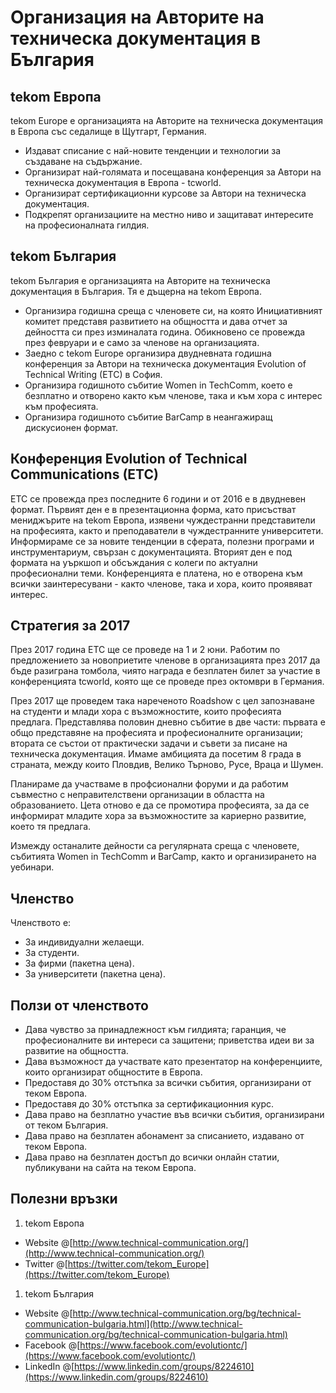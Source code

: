 # Организация на Авторите на техническа документация в България 

## tekom Европа

tekom Europe е организацията на Авторите на техническа документация в Европа със седалище в Щутгарт, Германия.

* Издават списание с най-новите тенденции и технологии за създаване на съдържание.
* Организират най-голямата и посещавана конференция за Автори на техническа документация в Европа - tcworld.
* Организират сертификационни курсове за Автори на техническа документация.
* Подкрепят организациите на местно ниво и защитават интересите на професионалната гилдия. 

## tekom България

tekom България е организацията на Авторите на техническа документация в България. Тя е дъщерна на tekom Европа.

* Организира годишна среща с членовете си, на която Инициативният комитет представя развитието на общността и дава отчет за дейността си през изминалата година. Обикновено се провежда през февруари и е само за членове на организацията.
* Заедно с tekom Europe организира двудневната годишна конференция за Автори на техническа документация Evolution of Technical Writing (ETC) в София. 
* Организира годишното събитие Women in TechComm, което е безплатно и отворено както към членове, така и към хора с интерес към професията. 
* Организира годишното събитие BarCamp в неангажиращ дискусионен формат. 

## Конференция Evolution of Technical Communications (ETC) 

ETC се провежда през последните 6 години и от 2016 е в двудневен формат. Първият ден е в презентационна форма, като присъстват мениджърите на tekom Европа, изявени чуждестранни представители на професията, както и преподаватели в чуждестранните университети. Информираме се за новите тенденции в сферата, полезни програми и инструментариум, свързан с документацията. Вторият ден е под формата на уъркшоп и обсъждания с колеги по актуални професионални теми. Конференцията е платена, но е отворена към всички заинтересувани - както членове, така и хора, които проявяват интерес.

## Стратегия за 2017 

През 2017 година ETC ще се проведе на 1 и 2 юни. Работим по предложението за новоприетите членове в организацията през 2017 да бъде разиграна томбола, чиято награда е безплатен билет за участие в конференцията tcworld, която ще се проведе през октомври в Германия.

През 2017 ще проведем така нареченото Roadshow с цел запознаване на студенти и млади хора с възможностите, които професията предлага. Представлява половин дневно събитие в две части: първата е общо представяне на професията и професионалните организации; втората се състои от практически задачи и съвети за писане на техническа документация. Имаме амбицията да посетим 8 града в страната, между които Пловдив, Велико Търново, Русе, Враца и Шумен. 

Планираме да участваме в профсионални форуми и да работим съвместно с неправителствени организации в областта на образованието. Цета отново е да се промотира професията, за да се информират младите хора за възможностите за кариерно развитие, което тя предлага. 

Измежду останалите дейности са регулярната среща с членовете, събитията Women in TechComm и BarCamp, както и организирането на уебинари.

## Членство

Членството е:   
* За индивидуални желаещи.
* За студенти.
* За фирми (пакетна цена).
* За университети (пакетна цена).

## Ползи от членството 

* Дава чувство за принадлежност към гилдията; гаранция, че професионалните ви интереси са защитени; приветства идеи ви за развитие на общността.  
* Дава възможност да участвате като презентатор на конференциите, които организират общностите в Европа.  
* Предоставя до 30% отстъпка за всички събития, организирани от теком Европа. 
* Предоставя до 30% отстъпка за сертификационния курс.
* Дава право на безплатно участие във всички събития, организирани от теком България.
* Дава право на безплатен абонамент за списанието, издавано от теком Европа.
* Дава право на безплатен достъп до всички онлайн статии, публикувани на сайта на теком Европа. 

## Полезни връзки 

1. tekom Европа   
  * Website @[http://www.technical-communication.org/](http://www.technical-communication.org/)        
  * Twitter @[https://twitter.com/tekom_Europe](https://twitter.com/tekom_Europe)    

1. tekom България
  * Website @[http://www.technical-communication.org/bg/technical-communication-bulgaria.html](http://www.technical-communication.org/bg/technical-communication-bulgaria.html)  
  * Facebook @[https://www.facebook.com/evolutiontc/](https://www.facebook.com/evolutiontc/)  
  * LinkedIn @[https://www.linkedin.com/groups/8224610](https://www.linkedin.com/groups/8224610)     

